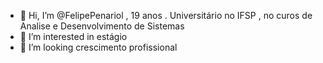 - 👋 Hi, I’m @FelipePenariol  , 19 anos . Universitário no IFSP , no curos de Analise e Desenvolvimento de Sistemas 
- 👀 I’m interested in  estágio 
- 💞️ I’m looking  crescimento profissional 
<!---
FelipePenariol/FelipePenariol is a ✨ special ✨ repository because its `README.md` (this file) appears on your GitHub profile.
You can click the Preview link to take a look at your changes.
--->
